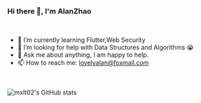 ### Hi there 👋, I'm AlanZhao

<br>

- 🌱 I’m currently learning Flutter,Web Security
- 🤔 I’m looking for help with  Data Structures and Algorithms 😭
- 💬 Ask me about anything, I am happy to help.
- 📫 How to reach me: lovelyalan@foxmail.com

<br>

![mxlt02's GitHub stats](https://github-readme-stats.vercel.app/api?username=mxlt02&count_private=true)